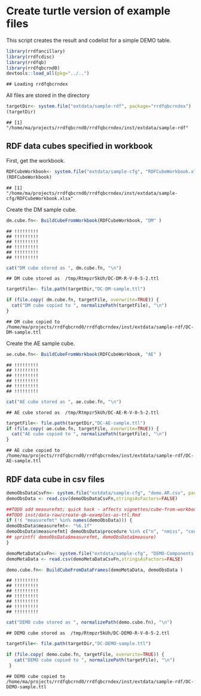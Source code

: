 Create turtle version of example files
======================================

This script creates the result and codelist for a simple DEMO table.

``` r
library(rrdfancillary)
library(rrdfcdisc)
library(rrdfqb)
library(rrdfqbcrnd0)
devtools::load_all(pkg="../..")
```

    ## Loading rrdfqbcrndex

All files are stored in the directory

``` r
targetDir<- system.file("extdata/sample-rdf", package="rrdfqbcrndex")
(targetDir)
```

    ## [1] "/home/ma/projects/rrdfqbcrnd0/rrdfqbcrndex/inst/extdata/sample-rdf"

RDF data cubes specified in workbook
------------------------------------

First, get the workbook.

``` r
RDFCubeWorkbook<- system.file("extdata/sample-cfg", "RDFCubeWorkbook.xlsx", package="rrdfqbcrndex")
(RDFCubeWorkbook)
```

    ## [1] "/home/ma/projects/rrdfqbcrnd0/rrdfqbcrndex/inst/extdata/sample-cfg/RDFCubeWorkbook.xlsx"

Create the DM sample cube.

``` r
dm.cube.fn<- BuildCubeFromWorkbook(RDFCubeWorkbook, "DM" )
```

    ## !!!!!!!!!
    ## !!!!!!!!!
    ## !!!!!!!!!
    ## !!!!!!!!!
    ## !!!!!!!!!
    ## !!!!!!!!!

``` r
cat("DM cube stored as ", dm.cube.fn, "\n")
```

    ## DM cube stored as  /tmp/Rtmpzr5kUh/DC-DM-R-V-0-5-2.ttl

``` r
targetFile<- file.path(targetDir,"DC-DM-sample.ttl")

if (file.copy( dm.cube.fn, targetFile, overwrite=TRUE)) {
  cat("DM cube copied to ", normalizePath(targetFile), "\n")
}
```

    ## DM cube copied to  /home/ma/projects/rrdfqbcrnd0/rrdfqbcrndex/inst/extdata/sample-rdf/DC-DM-sample.ttl

Create the AE sample cube.

``` r
ae.cube.fn<- BuildCubeFromWorkbook(RDFCubeWorkbook, "AE" )
```

    ## !!!!!!!!!
    ## !!!!!!!!!
    ## !!!!!!!!!
    ## !!!!!!!!!
    ## !!!!!!!!!
    ## !!!!!!!!!

``` r
cat("AE cube stored as ", ae.cube.fn, "\n")
```

    ## AE cube stored as  /tmp/Rtmpzr5kUh/DC-AE-R-V-0-5-2.ttl

``` r
targetFile<- file.path(targetDir,"DC-AE-sample.ttl")
if (file.copy( ae.cube.fn, targetFile, overwrite=TRUE)) {
  cat("AE cube copied to ", normalizePath(targetFile), "\n")
}
```

    ## AE cube copied to  /home/ma/projects/rrdfqbcrnd0/rrdfqbcrndex/inst/extdata/sample-rdf/DC-AE-sample.ttl

RDF data cube in csv files
--------------------------

``` r
demoObsDataCsvFn<- system.file("extdata/sample-cfg", "demo.AR.csv", package="rrdfqbcrndex")
demoObsData <- read.csv(demoObsDataCsvFn,stringsAsFactors=FALSE)

##TODO add measurefmt; quick hack - affects vignettes/cube-from-workbook.Rmd and
##TODO inst/data-raw/create-qb-examples-as-ttl.Rmd
if (!( "measurefmt" %in% names(demoObsData))) {
demoObsData$measurefmt<- "%6.1f"
demoObsData$measurefmt[ demoObsData$procedure %in% c("n", "nmiss", "count") ]<- "%6.0f"
## sprintf( demoObsData$measurefmt, demoObsData$measure)
}

demoMetaDataCsvFn<- system.file("extdata/sample-cfg", "DEMO-Components.csv", package="rrdfqbcrndex")
demoMetaData <- read.csv(demoMetaDataCsvFn,stringsAsFactors=FALSE)

demo.cube.fn<- BuildCubeFromDataFrames(demoMetaData, demoObsData )
```

    ## !!!!!!!!!
    ## !!!!!!!!!
    ## !!!!!!!!!
    ## !!!!!!!!!
    ## !!!!!!!!!
    ## !!!!!!!!!
    ## !!!!!!!!!

``` r
cat("DEMO cube stored as ", normalizePath(demo.cube.fn), "\n")
```

    ## DEMO cube stored as  /tmp/Rtmpzr5kUh/DC-DEMO-R-V-0-5-2.ttl

``` r
targetFile<- file.path(targetDir,"DC-DEMO-sample.ttl")

if (file.copy( demo.cube.fn, targetFile, overwrite=TRUE)) {
   cat("DEMO cube copied to ", normalizePath(targetFile), "\n")
 }
```

    ## DEMO cube copied to  /home/ma/projects/rrdfqbcrnd0/rrdfqbcrndex/inst/extdata/sample-rdf/DC-DEMO-sample.ttl
